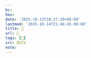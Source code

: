 ```yaml
---
bc:
hex:
date: '2025-10-13T10:27:29+08:00'
lastmod: '2025-10-14T21:46:45-08:00'
title: 􄿨
url: 􄿨
tags: [𨊱]
src: DCCV
note:
---
```

